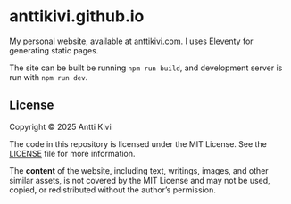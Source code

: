 # anttikivi.github.io

My personal website, available at [anttikivi.com](https://www.anttikivi.com). I
uses [Eleventy](https://www.11ty.dev/) for generating static pages.

The site can be built be running `npm run build`, and development server is run
with `npm run dev`.

## License

Copyright © 2025 Antti Kivi

The code in this repository is licensed under the MIT License. See the
[LICENSE](LICENSE) file for more information.

The **content** of the website, including text, writings, images, and other
similar assets, is not covered by the MIT License and may not be used, copied,
or redistributed without the author’s permission.
